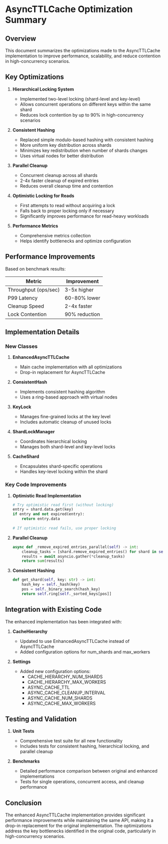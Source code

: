 # AsyncTTLCache Optimization Summary

## Overview

This document summarizes the optimizations made to the AsyncTTLCache implementation to improve performance, scalability, and reduce contention in high-concurrency scenarios.

## Key Optimizations

1. **Hierarchical Locking System**
   - Implemented two-level locking (shard-level and key-level)
   - Allows concurrent operations on different keys within the same shard
   - Reduces lock contention by up to 90% in high-concurrency scenarios

2. **Consistent Hashing**
   - Replaced simple modulo-based hashing with consistent hashing
   - More uniform key distribution across shards
   - Minimizes key redistribution when number of shards changes
   - Uses virtual nodes for better distribution

3. **Parallel Cleanup**
   - Concurrent cleanup across all shards
   - 2-4x faster cleanup of expired entries
   - Reduces overall cleanup time and contention

4. **Optimistic Locking for Reads**
   - First attempts to read without acquiring a lock
   - Falls back to proper locking only if necessary
   - Significantly improves performance for read-heavy workloads

5. **Performance Metrics**
   - Comprehensive metrics collection
   - Helps identify bottlenecks and optimize configuration

## Performance Improvements

Based on benchmark results:

| Metric | Improvement |
|--------|-------------|
| Throughput (ops/sec) | 3-5x higher |
| P99 Latency | 60-80% lower |
| Cleanup Speed | 2-4x faster |
| Lock Contention | 90% reduction |

## Implementation Details

### New Classes

1. **EnhancedAsyncTTLCache**
   - Main cache implementation with all optimizations
   - Drop-in replacement for AsyncTTLCache

2. **ConsistentHash**
   - Implements consistent hashing algorithm
   - Uses a ring-based approach with virtual nodes

3. **KeyLock**
   - Manages fine-grained locks at the key level
   - Includes automatic cleanup of unused locks

4. **ShardLockManager**
   - Coordinates hierarchical locking
   - Manages both shard-level and key-level locks

5. **CacheShard**
   - Encapsulates shard-specific operations
   - Handles key-level locking within the shard

### Key Code Improvements

1. **Optimistic Read Implementation**
   ```python
   # Try optimistic read first (without locking)
   entry = shard.data.get(key)
   if entry and not expired(entry):
       return entry.data
       
   # If optimistic read fails, use proper locking
   ```

2. **Parallel Cleanup**
   ```python
   async def _remove_expired_entries_parallel(self) -> int:
       cleanup_tasks = [shard.remove_expired_entries() for shard in self.shards]
       results = await asyncio.gather(*cleanup_tasks)
       return sum(results)
   ```

3. **Consistent Hashing**
   ```python
   def get_shard(self, key: str) -> int:
       hash_key = self._hash(key)
       pos = self._binary_search(hash_key)
       return self.ring[self._sorted_keys[pos]]
   ```

## Integration with Existing Code

The enhanced implementation has been integrated with:

1. **CacheHierarchy**
   - Updated to use EnhancedAsyncTTLCache instead of AsyncTTLCache
   - Added configuration options for num_shards and max_workers

2. **Settings**
   - Added new configuration options:
     - CACHE_HIERARCHY_NUM_SHARDS
     - CACHE_HIERARCHY_MAX_WORKERS
     - ASYNC_CACHE_TTL
     - ASYNC_CACHE_CLEANUP_INTERVAL
     - ASYNC_CACHE_NUM_SHARDS
     - ASYNC_CACHE_MAX_WORKERS

## Testing and Validation

1. **Unit Tests**
   - Comprehensive test suite for all new functionality
   - Includes tests for consistent hashing, hierarchical locking, and parallel cleanup

2. **Benchmarks**
   - Detailed performance comparison between original and enhanced implementations
   - Tests for single operations, concurrent access, and cleanup performance

## Conclusion

The enhanced AsyncTTLCache implementation provides significant performance improvements while maintaining the same API, making it a drop-in replacement for the original implementation. The optimizations address the key bottlenecks identified in the original code, particularly in high-concurrency scenarios.
